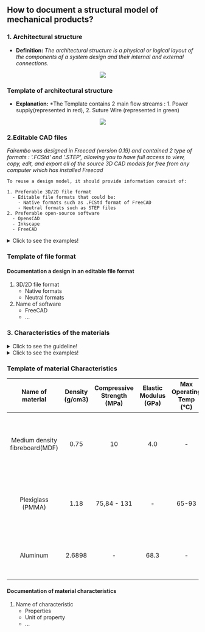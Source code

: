 ## **How to document a structural model of mechanical products?** 

 ### **1. Architectural structure**

- **Definition:** *The architectural structure is a physical or logical layout of the components of a system design and their internal and external connections.*
 <p align="center">
  <img src="https://user-images.githubusercontent.com/109949167/181609976-df1aec48-4e1c-4851-8722-7dd79cdbb186.png" />



### Template of architectural structure
 
 - **Explanation:** *The Template contains 2 main flow streams : 1. Power supply(represented in red), 2. Suture Wire (represented in green)
 
 </p>
<p align="center">
  <img src="https://user-images.githubusercontent.com/109949167/181522655-e4687a23-6942-4f80-8b57-2730ff4d2ba8.png" />
</p>

 
  
 
### **2.Editable CAD files**
 *Fairembo was designed in Freecad (version 0.19) and contained 2 type of formats : '.FCStd' and '.STEP', allowing you to have full access to view, copy, edit, and export all of the source 3D CAD models for free from any computer which has installed Freecad* 
 
 ```
To reuse a design model, it should provide information consist of:

 1. Preferable 3D/2D file format
   - Editable file formats that could be:
     - Native formats such as .FCStd format of FreeCAD 
     - Neutral formats such as STEP files
 2. Preferable open-source software 
   - OpensCAD
   - Inkscape
   - FreeCAD
  ```
</details>

<details>
  <summary>Click to see the examples!</summary>
 
#### *Example of editable file formats:* 

*1. [Farmbot, Native CAD files](https://genesis.farm.bot/v1.5/Extras/cad)*

*2. [MIT Emergency Ventilator, Neutral CAD files](https://e-vent.mit.edu/resources/downloads/)*

*3. Types of CAD format of [transmagic](https://transmagic.com/cad-formats/)*
</details>

### Template of file format

 #### Documentation a design in an editable file format
  1. 3D/2D file format
     * Native formats
     * Neutral formats
  2. Name of software
     * FreeCAD
     * ...

 
### **3. Characteristics of the materials**
<details>
  <summary>Click to see the guideline!</summary>
 
- **Definition:** *The characteristics of the materials are those that identify the reactions of materials reactions to heat, electricity, light, force, etc.* 

  - *Selection of materials  based on factors including properties for [behavioral](https://github.com/OPEN-NEXT/wp2.3_template/tree/main/Documentation/3.%20Design/Behavioral%20model) analysis, [environmental impact](https://github.com/OPEN-NEXT/wp2.3_Guideline-for-documentation-of-OSH-design-reuse/tree/main/Documentation/8.%20Disposal), [manufacturing](https://github.com/OPEN-NEXT/wp2.3_template/tree/main/Documentation/4.%20Manufacturing) processes in design reuse.* 

```
  The material characteristics of mechanical parts consist of: 
  
  1- Identifying the kind of characteristics and their properties: 
  
    - Mechanical characteristics like hardness, elasticity, plasticity, toughness, etc. 
    - Manufacturing properties like castability, machinability rating, etc.
    - Thermal characteristics like melting point, thermal conductivity, etc.
    - Electrical characteristics like electrical resistivity and conductibility, etc.
    - Chemical properties like corrosion resistance, surface tension, etc.
     
  ```
  </details>
  
  <details>
  <summary>Click to see the examples!</summary>
 
  #### *Example of material characteristics*:
  
*Figure below shows some physical properties of superalloy base elements.*

![Image of material characteristics](https://github.com/OPEN-NEXT/WP2.3-Guideline-and-templatefor-documentation-of-OSH-design-reuse/blob/main/Sources/Images/material%20characteristics%20example.jpg)

> Source: Kutz, M. ed., 2002. Handbook of materials selection. John Wiley & Sons.
  </details>
  
### Template of material Characteristics
 
 Name of material |	Density (g/cm3) |	Compressive Strength (MPa) |	Elastic Modulus (GPa) | Max Operating Temp (°C) | life span (years) |	Advantage | Disadvantage |	link of reference 
|:---:|:---:|:---:|:---:|:---:|:---:|:---:|:---:|:---:|
Medium density fibreboard(MDF) | 0.75 | 10 | 4.0 | - | more than 10 | inexpensive, easy to recycle, solid, easy to manufacture (laser cutting, paint...) | heavy, absorb water faster than wood | https://www.makeitfrom.com/material-properties/Medium-Density-Fiberboard-MDF/, https://www.researchgate.net/figure/Physical-and-mechanical-properties-of-MDF-panels-containing-burned-wood_tbl3_257485673, https://civiltoday.com/civil-engineering-materials/timber/163-advantages-and-disadvantages-of-mdf
Plexiglass (PMMA) | 1.18 | 75,84 - 131 | - | 65-93 | 30 and even more | inexpensive, easy to manufacture (laser cutting, folding...), light | not resistant to heat | https://laminatedplastics.com/plexiglass.pdf, https://www.plexiglas.de/en/sustainability/easy-to-recycle, https://plasticsheetsshop.co.uk/acrylic-advantages-and-disadvantages/#:~:text=Advantage%3A%20Plexiglass%20is%20hardwearing%20Acrylic%20sheet%20is%20very,same%20levels%20of%20thermal%20efficiency%20as%20standard%20glass.
Aluminum | 2.6898 | - | 68.3 | - | 40 - 80 | lighter than other metal, easy to manufacture( lathe, milling..) |  | https://www.azom.com/article.aspx?ArticleID=2863, https://www.metalswarehouse.co.uk/lifespan-recyclability-aluminium-steel/
  #### Documentation of material characteristics
  1. Name of characteristic
     * Properties
     * Unit of property
     * ...
 

